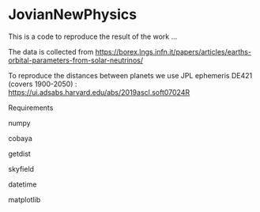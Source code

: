 # JovianNewPhysics

This is a code to reproduce the result of the work ...


The data is collected from
https://borex.lngs.infn.it/papers/articles/earths-orbital-parameters-from-solar-neutrinos/


To reproduce the distances between planets we use JPL ephemeris DE421 (covers 1900-2050) : https://ui.adsabs.harvard.edu/abs/2019ascl.soft07024R


Requirements 

numpy 

cobaya

getdist

skyfield

datetime

matplotlib




